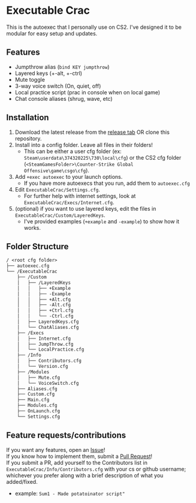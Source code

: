# Executable Crac

This is the autoexec that I personally use on CS2. I've designed it to be modular for easy setup and updates.

## Features

- Jumpthrow alias (`bind KEY jumpthrow`)
- Layered keys (+-alt, +-ctrl)  
- Mute toggle  
- 3-way voice switch (On, quiet, off)  
- Local practice script (prac in console when on local game)
- Chat console aliases (shrug, wave, etc)

## Installation

1) Download the latest release from the [release tab](https://github.com/ToxiWoxi/ExecutableCrac/releases) OR clone this repository.
2) Install into a config folder. Leave all files in their folders!
    - This can be either a user cfg folder (ex: `Steam\userdata\374320225\730\local\cfg`) or the CS2 cfg folder (`<SteamGamesFolder>\Counter-Strike Global Offensive\game\csgo\cfg`).
3) Add `+exec autoexec` to your launch options.
    - If you have more autoexecs that you run, add them to `autoexec.cfg`
4) Edit `ExecutableCrac/Settings.cfg`.
   - For further help with internet settings, look at `ExecutableCrac/Execs/Internet.cfg`.
5) (optional) if you want to use layered keys, edit the files in `ExecutableCrac/Custom/LayeredKeys`.
    - I've provided examples (`+example` and `-example`) to show how it works.

## Folder Structure

```txt
/ <root cfg folder>
├── autoexec.cfg
└── /ExecutableCrac
    ├── /Custom
    │   ├── /LayeredKeys
    │   │   ├── +Example
    │   │   ├── -Example
    │   │   ├── +Alt.cfg
    │   │   ├── -Alt.cfg
    │   │   ├── +Ctrl.cfg
    │   │   └── -Ctrl.cfg
    │   ├── LayeredKeys.cfg
    │   └── ChatAliases.cfg
    ├── /Execs
    │   ├── Internet.cfg
    │   ├── JumpThrow.cfg
    │   └── LocalPractice.cfg
    ├── /Info
    │   ├── Contributors.cfg
    │   └── Version.cfg
    ├── /Modules
    │   ├── Mute.cfg
    │   └── VoiceSwitch.cfg
    ├── Aliases.cfg
    ├── Custom.cfg
    ├── Main.cfg
    ├── Modules.cfg
    ├── OnLaunch.cfg
    └── Settings.cfg
```

## Feature requests/contributions

If you want any features, open an [Issue](https://github.com/ToxiWoxi/ExecutableCrac/issues)!  
If you know how to implement them, submit a [Pull Request](https://github.com/ToxiWoxi/ExecutableCrac/pulls)!  
If you submit a PR, add yourself to the Contributors list in `ExecutableCrac/Info/Contributors.cfg` with your cs or github username; whichever you prefer along with a brief description of what you added/fixed.

- example: `Sum1 - Made potatoinator script"`
